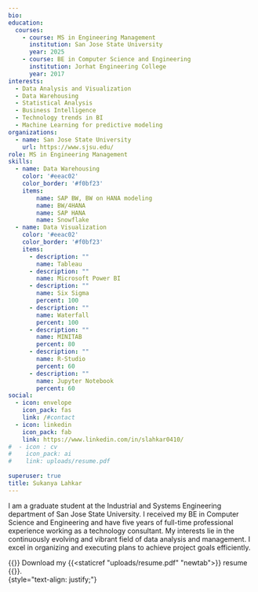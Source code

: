 ```yaml
---
bio: 
education:
  courses:
    - course: MS in Engineering Management
      institution: San Jose State University
      year: 2025
    - course: BE in Computer Science and Engineering
      institution: Jorhat Engineering College
      year: 2017
interests:
  - Data Analysis and Visualization
  - Data Warehousing
  - Statistical Analysis
  - Business Intelligence
  - Technology trends in BI
  - Machine Learning for predictive modeling
organizations:
  - name: San Jose State University
    url: https://www.sjsu.edu/
role: MS in Engineering Management
skills:
  - name: Data Warehousing
    color: '#eeac02'
    color_border: '#f0bf23'
    items:
        name: SAP BW, BW on HANA modeling
        name: BW/4HANA
        name: SAP HANA
        name: Snowflake
  - name: Data Visualization
    color: '#eeac02'
    color_border: '#f0bf23'
    items:
      - description: ""
        name: Tableau
      - description: ""
        name: Microsoft Power BI 
      - description: ""
        name: Six Sigma
        percent: 100
      - description: ""
        name: Waterfall
        percent: 100
      - description: ""
        name: MINITAB
        percent: 80
      - description: ""
        name: R-Studio
        percent: 60
      - description: ""
        name: Jupyter Notebook
        percent: 60
social:
  - icon: envelope
    icon_pack: fas
    link: /#contact
  - icon: linkedin
    icon_pack: fab
    link: https://www.linkedin.com/in/slahkar0410/
#  - icon : cv 
#    icon_pack: ai
#    link: uploads/resume.pdf
  
superuser: true
title: Sukanya Lahkar
---
```


I am a graduate student at the Industrial and Systems Engineering department of San Jose State University. I received my BE in Computer Science and Engineering and have five years of full-time professional experience working as a technology consultant. My interests lie in the continuously evolving and vibrant field of data analysis and management. I excel in organizing and executing plans to achieve project goals efficiently.  
  
{{<icon name = "download" pack ="fas">}} Download my {{<staticref "uploads/resume.pdf" "newtab">}} resume {{</staticref>}}.  
{style="text-align: justify;"}


